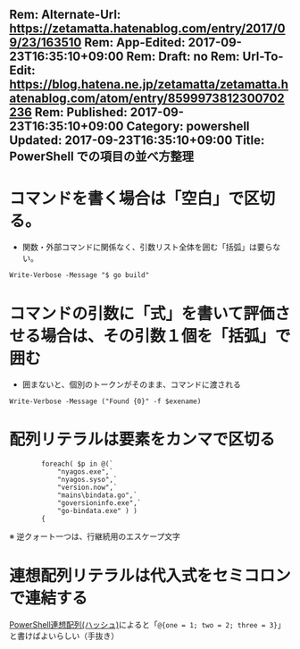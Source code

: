 Rem: Alternate-Url: https://zetamatta.hatenablog.com/entry/2017/09/23/163510
Rem: App-Edited: 2017-09-23T16:35:10+09:00
Rem: Draft: no
Rem: Url-To-Edit: https://blog.hatena.ne.jp/zetamatta/zetamatta.hatenablog.com/atom/entry/8599973812300702236
Rem: Published: 2017-09-23T16:35:10+09:00
Category: powershell
Updated: 2017-09-23T16:35:10+09:00
Title: PowerShell での項目の並べ方整理
---
コマンドを書く場合は「空白」で区切る。
========================

* 関数・外部コマンドに関係なく、引数リスト全体を囲む「括弧」は要らない。

```
Write-Verbose -Message "$ go build"
```

コマンドの引数に「式」を書いて評価させる場合は、その引数１個を「括弧」で囲む
===============================================

* 囲まないと、個別のトークンがそのまま、コマンドに渡される

```
Write-Verbose -Message ("Found {0}" -f $exename)
```

配列リテラルは要素をカンマで区切る
=====================

```
        foreach( $p in @(`
            "nyagos.exe",`
            "nyagos.syso",`
            "version.now",`
            "mains\bindata.go",`
            "goversioninfo.exe",`
            "go-bindata.exe" ) )
        {
```

※ 逆クォート一つは、行継続用のエスケープ文字

連想配列リテラルは代入式をセミコロンで連結する
=============================

[PowerShell連想配列(ハッシュ)](https://goo.gl/AVpZBM)によると「`@{one = 1; two = 2; three = 3}`」と書けばよいらしい（手抜き）
